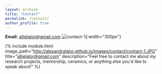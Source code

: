 ```yaml
---
layout: archive
title: "Contact"
permalink: /contact/
author_profile: true
---
```


**Email:** allielalor@gmail.com
![contact-1](http://alexandralalor.github.io/images/contact/contact-1.JPG){:width="300px"}

{% include module.html image_path="http://alexandralalor.github.io/images/contact/contact-1.JPG" title="allielalor@gmail.com" description="Feel free to contact me about my research projects, mentorship, ceramics, or anything else you'd like to speak about!" %}
